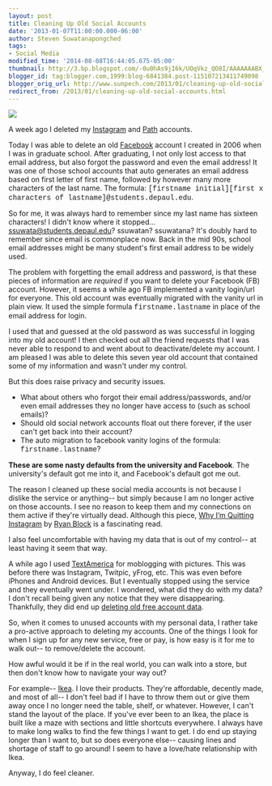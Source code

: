 ```yaml
---
layout: post
title: Cleaning Up Old Social Accounts
date: '2013-01-07T11:00:00.000-06:00'
author: Steven Suwatanapongched
tags:
- Social Media
modified_time: '2014-08-08T16:44:05.675-05:00'
thumbnail: http://3.bp.blogspot.com/-0u0hAs9jI6k/UOqVkz_QO8I/AAAAAAABX_g/ijuyfQp5cDg/s600/trash-can-icon.jpg
blogger_id: tag:blogger.com,1999:blog-6841384.post-115107213411749098
blogger_orig_url: http://www.sunpech.com/2013/01/cleaning-up-old-social-accounts.html
redirect_from: /2013/01/cleaning-up-old-social-accounts.html
---
```


<img border="0" src="http://3.bp.blogspot.com/-0u0hAs9jI6k/UOqVkz_QO8I/AAAAAAABX_g/ijuyfQp5cDg/s600/trash-can-icon.jpg" />

A week ago I deleted my <a href="http://www.instagram.com/">Instagram</a> and <a href="http://www.path.com/">Path</a> accounts.

Today I was able to delete an old <a href="http://www.facebook.com/">Facebook</a> account I created in 2006 when I was in graduate school. After graduating, I not only lost access to that email address, but also forgot the password and even the email address! It was one of those school accounts that auto generates an email address based on first letter of first name, followed by however many more characters of the last name. The formula: <span style="font-family: Courier New, Courier, monospace;">[firstname initial][first x characters of lastname]@students.depaul.edu</span>.

So for me, it was always hard to remember since my last name has sixteen characters! I didn't know where it stopped... ssuwata@students.depaul.edu? ssuwatan? ssuwatana? It's doubly hard to remember since email is commonplace now. Back in the mid 90s, school email addresses might be many student's first email address to be widely used.

The problem with forgetting the email address and password, is that these pieces of information are <i>required</i> if you want to delete your Facebook (FB) account. However, it seems a while ago FB implemented a vanity login/url for everyone. This old account was eventually migrated with the vanity url in plain view. It used the simple formula <span style="font-family: Courier New, Courier, monospace;">firstname.lastname</span> in place of the email address for login.

I used that and guessed at the old password as was successful in logging into my old account! I then checked out all the friend requests that I was never able to respond to and went about to deactivate/delete my account. I am pleased I was able to delete this seven year old account that contained some of my information and wasn't under my control.

But this does raise privacy and security issues.

<ul>
  <li>What about others who forgot their email address/passwords, and/or even email addresses they no longer have access to (such as school emails)?</li>
  <li>Should old social network accounts float out there forever, if the user can't get back into their account?</li>
  <li>The auto migration to facebook vanity logins of the formula: <span style="font-family: Courier New, Courier, monospace;">firstname.lastname</span>?</li>
</ul>

<b>These are some nasty defaults from the university and Facebook</b>. The university's default got me into it, and Facebook's default got me out.

The reason I cleaned up these social media accounts is not because I dislike the service or anything-- but simply because I am no longer active on those accounts. I see no reason to keep them and my connections on them active if they're virtually dead. Although this piece, <a href="http://bits.blogs.nytimes.com/2012/12/31/126113/?pagewanted=all">Why I’m Quitting Instagram</a> by <a href="https://twitter.com/ryan">Ryan Block</a> is a fascinating read. 

I also feel uncomfortable with having my data that is out of my control-- at least having it seem that way. 

A while ago I used <a href="http://en.wikipedia.org/wiki/TextAmerica">TextAmerica</a> for moblogging with pictures. This was before there was Instagram, Twitpic, yFrog, etc. This was even before iPhones and Android devices. But I eventually stopped using the service and they eventually went under. I wondered, what did they do with my data? I don't recall being given any notice that they were disappearing. Thankfully, they did end up <a href="http://boingboing.net/2006/06/20/textamerica-goes-fee.html">deleting old free account data</a>. 

So, when it comes to unused accounts with my personal data, I rather take a pro-active approach to deleting my accounts. One of the things I look for when I sign up for any new service, free or pay, is how easy is it for me to walk out-- to remove/delete the account.

How awful would it be if in the real world, you can walk into a store, but then don't know how to navigate your way out?

For example-- <a href="http://www.ikea.com/">Ikea</a>. I love their products. They're affordable, decently made, and most of all-- I don't feel bad if I have to throw them out or give them away once I no longer need the table, shelf, or whatever. However, I can't stand the layout of the place. If you've ever been to an Ikea, the place is built like a maze with sections and little shortcuts everywhere. I always have to make long walks to find the few things I want to get. I do end up staying longer than I want to, but so does everyone else-- causing lines and shortage of staff to go around! I seem to have a love/hate relationship with Ikea.

Anyway, I do feel cleaner.


